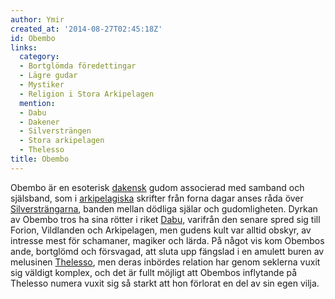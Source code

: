 ```yaml
---
author: Ymir
created_at: '2014-08-27T02:45:18Z'
id: Obembo
links:
  category:
  - Bortglömda föredettingar
  - Lägre gudar
  - Mystiker
  - Religion i Stora Arkipelagen
  mention:
  - Dabu
  - Dakener
  - Silversträngen
  - Stora arkipelagen
  - Thelesso
title: Obembo
---
```


Obembo är en esoterisk [dakensk] gudom associerad med samband och själsband, som i [arkipelagiska]
skrifter från forna dagar anses råda över [Silversträngarna], banden mellan dödliga själar och
gudomligheten. Dyrkan av Obembo tros ha sina rötter i riket [Dabu], varifrån den senare spred sig
till Forion, Vildlanden och Arkipelagen, men gudens kult var alltid obskyr, av intresse mest för
schamaner, magiker och lärda. På något vis kom Obembos ande, bortglömd och försvagad, att sluta upp
fängslad i en amulett buren av melusinen [Thelesso], men deras inbördes relation har genom seklerna
vuxit sig väldigt komplex, och det är fullt möjligt att Obembos inflytande på Thelesso numera vuxit
sig så starkt att hon förlorat en del av sin egen vilja.

  [dakensk]: Dakener
  [arkipelagiska]: Stora_arkipelagen
  [Silversträngarna]: Silversträngen
  [Dabu]: Dabu
  [Thelesso]: Thelesso